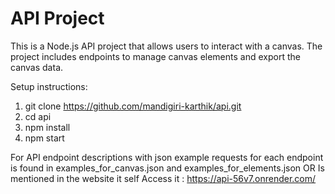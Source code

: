 # API Project
This is a Node.js API project that allows users to interact with a canvas. The project includes endpoints to manage canvas elements and export the canvas data.

Setup instructions:
1. git clone https://github.com/mandigiri-karthik/api.git
2. cd api
3. npm install
4. npm start

For API endpoint descriptions with json example requests for each endpoint is found in examples_for_canvas.json and examples_for_elements.json
OR
Is mentioned in the website it self Access it : https://api-56v7.onrender.com/



